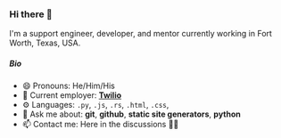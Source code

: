 ### Hi there 👋

I'm a support engineer, developer, and mentor currently working in Fort Worth, Texas, USA.
##### Bio

- 😄 Pronouns: He/Him/His
- 🏢 Current employer: [**Twilio**](https://www.twilio.com)
- ⚙️ Languages: `.py`, `.js`, `.rs`, `.html`, `.css`,
- 💬 Ask me about: **git**, **github**, **static site generators**, **python**
- 📫 Contact me: Here in the discussions ☝🏽